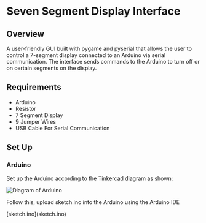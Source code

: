 <h1>Seven Segment Display Interface</h1>

<h2>Overview</h2>
<p>A user-friendly GUI built with pygame and pyserial that allows the user to control a 7-segment display connected to an Arduino via serial communication. The interface sends commands to the Arduino
to turn off or on certain segments on the display.</p>

<h2>Requirements</h2>
<ul>
<li>Arduino</li>
<li>Resistor</li>
<li>7 Segment Display</li>
<li>9 Jumper Wires</li>
<li>USB Cable For Serial Communication</li>

</ul>

<h2>Set Up</h2>
<h3>Arduino</h3>
<p>Set up the Arduino according to the Tinkercad diagram as shown:</p>

![Diagram of Arduino](https://github.com/user-attachments/assets/fb5c6e58-aa22-4fd6-8c14-af01e63b0013)


<p>Follow this, upload sketch.ino into the Arduino using the Arduino IDE </p>
[sketch.ino](sketch.ino)


